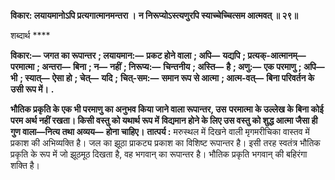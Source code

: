 **विकार: लयायमानोऽपि प्रत्यगात्मानमन्तरा ।** **न निरूप्योऽस्त्यणुरपि स्याच्चेच्चित्सम आत्मवत् ॥ २९॥** 

शब्दार्थ **** 

**विकार:—** **जगत का रूपान्तर** **; लयायमान:—** **प्रकट होने वाला** **; अपि—** **यद्यपि** **; प्रत्यक्-आत्मानम्—** **परमात्मा** **; अन्तरा—** **बिना** **; न—** **नहीं** **; निरूप्य:—** **चिन्तनीय** **; अस्ति—** **है** **; अणु:—** **एक परमाणु** **; अपि—** **भी** **; स्यात्—** **ऐसा हो** **; चेत्—** **यदि** **;** **चित्-सम:—** **समान रूप से आत्मा** **; आत्म-वत्—** **बिना परिवर्तन के उसी रूप में।** **.** 

**भौतिक प्रकृति के एक भी परमाणु का अनुभव किया जाने वाला रूपान्तर, उस** **परमात्मा के उल्लेख के बिना कोई परम अर्थ नहीं रखता। किसी वस्तु को यथार्थ रूप में** **विद्यमान होने के लिए उस वस्तु को शुद्ध आत्मा जैसा ही गुण वाला—नित्य तथा अव्यय—** **होना चाहिए।** **तात्पर्य :** मरुस्थल में दिखने वाली मृगमरीचिका वास्तव में प्रकाश की अभिव्यक्ति है। जल का झूठा प्राकट्य प्रकाश का विशिष्ट रूपान्तर है। इसी तरह स्वतंत्र भौतिक प्रकृति के रूप में जो झूठमूठ दिखता है, वह भगवान् का रूपान्तर है। भौतिक प्रकृति भगवान् की बहिरंगा शक्ति है।  